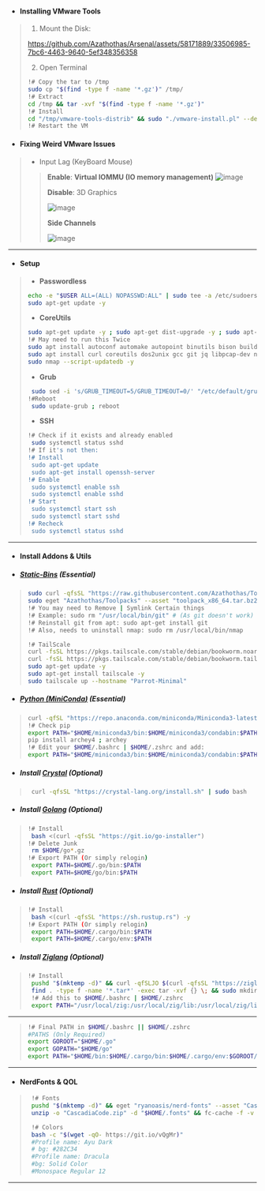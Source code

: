 - #### Installing VMware Tools
> 1. Mount the Disk:
> 
> https://github.com/Azathothas/Arsenal/assets/58171889/33506985-7bc6-4463-9640-5ef348356358
>
> 2. Open Terminal
> ```bash
> !# Copy the tar to /tmp
> sudo cp "$(find -type f -name '*.gz')" /tmp/
> !# Extract
> cd /tmp && tar -xvf "$(find -type f -name '*.gz')"
> !# Install
> cd "/tmp/vmware-tools-distrib" && sudo "./vmware-install.pl" --default
> !# Restart the VM
> ```
- #### Fixing Weird VMware Issues
> - Input Lag (KeyBoard Mouse)
> > **Enable**: **Virtual IOMMU (IO memory management)**
> > ![image](https://github.com/Azathothas/Arsenal/assets/58171889/6ab7cfd3-b7d2-4ee9-a5c5-703de19785da)
> > 
> > **Disable**: 3D Graphics
> > 
> > ![image](https://github.com/Azathothas/Arsenal/assets/58171889/12000c66-05ea-4ed9-8017-a8a420987f50)
> >
> > **Side Channels**
> > 
> > ![image](https://github.com/Azathothas/Arsenal/assets/58171889/b6763735-ba42-4733-8387-3889cc12e199)
> > 
---
- #### Setup
> - **Passwordless**
> ```bash
> echo -e "$USER ALL=(ALL) NOPASSWD:ALL" | sudo tee -a /etc/sudoers
> sudo apt-get update -y
> ```
> - **CoreUtils**
> ```bash
> sudo apt-get update -y ; sudo apt-get dist-upgrade -y ; sudo apt-get upgrade -y
> !# May need to run this Twice
> sudo apt install autoconf automake autopoint binutils bison build-essential ca-certificates coreutils curl dos2unix git gcc htop flex file jq moreutils wget -y
> sudo apt install curl coreutils dos2unix gcc git jq libpcap-dev nmap wget xsltproc -y
> sudo nmap --script-updatedb -y
> ```
> - **Grub**
> ```bash
>  sudo sed -i 's/GRUB_TIMEOUT=5/GRUB_TIMEOUT=0/' "/etc/default/grub"
> !#Reboot
>  sudo update-grub ; reboot 
> ```
> - **SSH**
> ```bash
> !# Check if it exists and already enabled
>  sudo systemctl status sshd
> !# If it's not then:
> !# Install
>  sudo apt-get update
>  sudo apt-get install openssh-server
> !# Enable
>  sudo systemctl enable ssh
>  sudo systemctl enable sshd
> !# Start
>  sudo systemctl start ssh
>  sudo systemctl start sshd
> !# Recheck
>  sudo systemctl status sshd
> ```
---
- #### Install Addons & Utils
- ##### [**Static-Bins**](https://github.com/Azathothas/Toolpacks) (Essential)
> ```bash
> sudo curl -qfsSL "https://raw.githubusercontent.com/Azathothas/Toolpacks/main/x86_64/eget" -o "/usr/local/bin/eget" && sudo chmod +xwr "/usr/local/bin/eget"
> sudo eget "Azathothas/Toolpacks" --asset "toolpack_x86_64.tar.bz2" --all --to "/usr/local/bin" && sudo chmod +xwr /usr/local/bin/*
> !# You may need to Remove | Symlink Certain things
> !# Example: sudo rm "/usr/local/bin/git" # (As git doesn't work)
> !# Reinstall git from apt: sudo apt-get install git
> !# Also, needs to uninstall nmap: sudo rm /usr/local/bin/nmap
>
> !# TailScale
> curl -fsSL https://pkgs.tailscale.com/stable/debian/bookworm.noarmor.gpg | sudo tee /usr/share/keyrings/tailscale-archive-keyring.gpg >/dev/null
> curl -fsSL https://pkgs.tailscale.com/stable/debian/bookworm.tailscale-keyring.list | sudo tee /etc/apt/sources.list.d/tailscale.list
> sudo apt-get update -y
> sudo apt-get install tailscale -y
> sudo tailscale up --hostname "Parrot-Minimal"
> 
> ```
 - ##### [Python (**MiniConda**)](https://docs.conda.io/projects/miniconda/en/latest/) (Essential)
> ```bash
> curl -qfSL "https://repo.anaconda.com/miniconda/Miniconda3-latest-Linux-x86_64.sh" -o /tmp/install_conda.sh && chmod +xwr "/tmp/install_conda.sh" && /tmp/install_conda.sh -b
> !# Check pip
> export PATH="$HOME/miniconda3/bin:$HOME/miniconda3/condabin:$PATH"
> pip install archey4 ; archey
> !# Edit your $HOME/.bashrc | $HOME/.zshrc and add:
> export PATH="$HOME/miniconda3/bin:$HOME/miniconda3/condabin:$PATH"
> ```
- ##### Install [**Crystal**](https://crystal-lang.org/install/on_ubuntu/) (Optional)
> ```bash
>  curl -qfsSL "https://crystal-lang.org/install.sh" | sudo bash
> ```
- ##### Install [**Golang**](https://github.com/kerolloz/go-installer) (Optional)
> ```bash
> !# Install
>  bash <(curl -qfsSL "https://git.io/go-installer")
> !# Delete Junk
>  rm $HOME/go*.gz
> !# Export PATH (Or simply relogin)
>  export PATH=$HOME/.go/bin:$PATH
>  export PATH=$HOME/go/bin:$PATH
> ```
- ##### Install [**Rust**](https://www.rust-lang.org/tools/install) (Optional)
> ```bash
> !# Install
>  bash <(curl -qfsSL "https://sh.rustup.rs") -y 
> !# Export PATH (Or simply relogin)
>  export PATH=$HOME/.cargo/bin:$PATH
>  export PATH=$HOME/.cargo/env:$PATH
> ```
- ##### Install [**Ziglang**](https://ziglang.org/learn/getting-started/) (Optional)
> ```bash
> !# Install
>  pushd "$(mktemp -d)" && curl -qfSLJO $(curl -qfsSL "https://ziglang.org/download/index.json" | jq -r '.master | ."x86_64-linux".tarball')
>  find . -type f -name '*.tar*' -exec tar -xvf {} \; && sudo mkdir -p "/usr/local/zig" && sudo mv "$(find . -maxdepth 1 -type d | grep -v '^.$')"/* "/usr/local/zig" ; popd
>  !# Add this to $HOME/.bashrc | $HOME/.zshrc
>  export PATH="/usr/local/zig:/usr/local/zig/lib:/usr/local/zig/lib/include:$PATH"
> ```
---
> ```bash
> !# Final PATH in $HOME/.bashrc || $HOME/.zshrc
> #PATHS (Only Required)
> export GOROOT="$HOME/.go"
> export GOPATH="$HOME/go"
> export PATH="$HOME/bin:$HOME/.cargo/bin:$HOME/.cargo/env:$GOROOT/bin:$GOPATH/bin:$HOME/miniconda3/bin:$HOME/miniconda3/condabin:/usr/local/zig:/usr/local/zig/lib:/usr/local/zig/lib/include:$PATH"
> ```
---
- #### **NerdFonts** & **QOL**
> ```bash
>  !# Fonts
>  pushd "$(mktemp -d)" && eget "ryanoasis/nerd-fonts" --asset "CascadiaCode.zip" --to "CascadiaCode.zip" --download-only
>  unzip -o "CascadiaCode.zip" -d "$HOME/.fonts" && fc-cache -f -v ; sudo unzip -o "CascadiaCode.zip" -d "/usr/local/share/fonts" && sudo fc-cache -f -v ; popd
>
>  !# Colors
>  bash -c "$(wget -qO- https://git.io/vQgMr)"
>  #Profile name: Ayu Dark
>  # bg: #282C34
>  #Profile name: Dracula
>  #bg: Solid Color
>  #Monospace Regular 12
> ```
---
